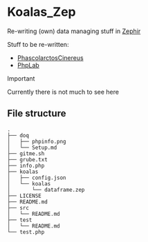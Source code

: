 # Koalas_Zep

Re-writing (own) data managing stuff in [Zephir](https://docs.zephir-lang.com)

Stuff to be re-written: 
- [PhascolarctosCinereus](https://github.com/SchrodtSven/PhascolarctosCinereus)
- [PhpLab](https://github.com/SchrodtSven/PhpLab)



> [!IMPORTANT]  
> Currently there is not much to see here 

## File structure 
```
.
├── doq
│   ├── phpinfo.png
│   └── Setup.md
├── gitme.sh
├── grube.txt
├── info.php
├── koalas
│   ├── config.json
│   └── koalas
│       └── dataframe.zep
├── LICENSE
├── README.md
├── src
│   └── README.md
├── test
│   └── README.md
└── test.php


```